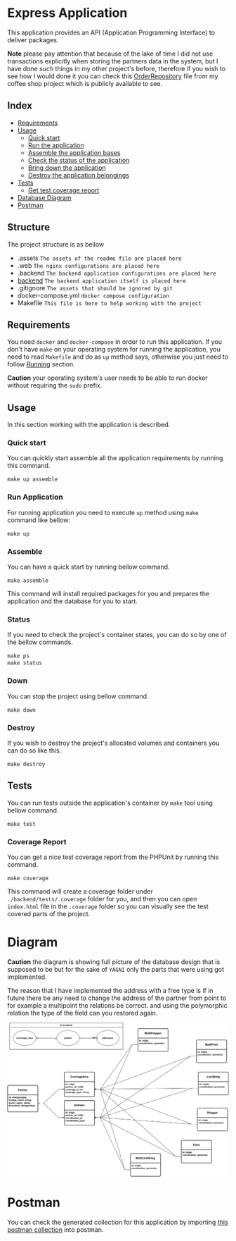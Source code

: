 # Express Application

This application provides an API (Application Programming Interface) to deliver packages.

**Note** please pay attention that because of the lake of time I did not use transactions
explicitly when storing the partners data in the system, but I have done such things in
my other project's before, therefore if you wish to see how I would done it you can check
this [OrderRepository](https://github.com/adnanahmady/coffee-shop/blob/main/backend/app/Repositories/OrderRepository.php)
file from my coffee shop project which is publicly available to see.

## Index

* [Requirements](#requirements)
* [Usage](#usage)
  * [Quick start](#quick-start)
  * [Run the application](#run-application)
  * [Assemble the application bases](#assemble)
  * [Check the status of the application](#status)
  * [Bring down the application](#down)
  * [Destroy the application belongings](#down)
* [Tests](#tests)
  * [Get test coverage report](#coverage-report)
* [Database Diagram](#diagram)
* [Postman](#postman)

## Structure

The project structure is as bellow

- .assets `The assets of the readme file are placed here`
- .web `The nginx configurations are placed here`
- .backend `The backend application configurations are placed here`
- [backend](./backend) `The backend application itself is placed here`
- .gitignore `The assets that should be ignored by git`
- docker-compose.yml `docker compose configuration`
- Makefile `This file is here to help working with the project`

## Requirements

You need `docker` and `docker-compose` in order to run this application.
If you don't have `make` on your operating system for running the application,
you need to read `Makefile` and do as `up` method says, otherwise you just need
to follow [Running](#run-application) section.

**Caution** your operating system's user needs to be able to run docker without
requiring the `sudo` prefix.

## Usage

In this section working with the application is described.

### Quick start

You can quickly start assemble all the application requirements by running this command.

```shell
make up assemble
```

### Run Application

For running application you need to execute `up` method using `make` command
like bellow:

```shell
make up
```

### Assemble

You can have a quick start by running bellow command.

```shell
make assemble
```

This command will install required packages for you and prepares the application
and the database for you to start.

### Status

If you need to check the project's container states, you can do so
by one of the bellow commands.

```shell
make ps
make status
```

### Down

You can stop the project using bellow command.

```shell
make down
```

### Destroy

If you wish to destroy the project's allocated volumes and containers
you can do so like this.

```shell
make destroy
```

## Tests

You can run tests outside the application's container by `make` tool using
bellow command.

```shell
make test
```

### Coverage Report

You can get a nice test coverage report from the PHPUnit by running
this command.

```shell
make coverage
```

This command will create a coverage folder under `./backend/tests/.coverage` folder
for you, and then you can open `index.html` file in the `.coverage` folder so
you can visually see the test covered parts of the project.

# Diagram

**Caution** the diagram is showing full picture of the database
design that is supposed to be but for the sake of `YAGNI` only
the parts that were using got implemented.

The reason that I have implemented the address with a free type
is if in future there be any need to change the address of the
partner from point to for example a multipoint the relations be
correct. and using the polymorphic relation the type of the field
can you restored again.

![Database diagram](.assets/package-express.png)

# Postman

You can check the generated collection for this application by importing 
[this postman collection](./.assets/Express.postman_collection.json) into postman.
